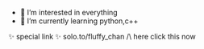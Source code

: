 - 👀 I’m interested in everything
- 🌱 I’m currently learning python,c++

✨ special link ✨
solo.to/fluffy_chan
/\ here click this now

